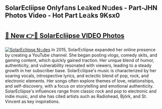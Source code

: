 ## SolarEcliipse Onlyf𝚊ns Le𝚊ked N𝚞des - Part-JHN Photos Video - Hot Part Le𝚊ks 9Ksx0

# <h2><a href="http://ab18353.deff.icu/?id=SolarEcliipse">🔗 New 👉🔴 SolarEcliipse VIDEO Photos</a></h2>

[![SolarEcliipse N𝚞des](https://i.imgur.com/rIISA9y.gif)](http://ab18353.deff.icu/?id=SolarEcliipse)
In 2015, SolarEcliipse expanded her online presence by creating a YouTube channel. She began posting vlogs, comedy skits, and gaming content, which quickly gained traction. Her unique blend of humor, authenticity, and vulnerability resonated with viewers, leading to a steady growth in her subscriber base. SolarEcliipse's music is characterized by her soaring vocals, introspective lyrics, and eclectic blend of pop, rock, and electronic elements. Her songs often explore themes of love, relationships, and self-discovery, with a focus on storytelling and emotional authenticity. SolarEcliipse's influences range from classic rock and pop to electronic and indie music, and she has cited artists such as Radiohead, Björk, and St. Vincent as key inspirations.
